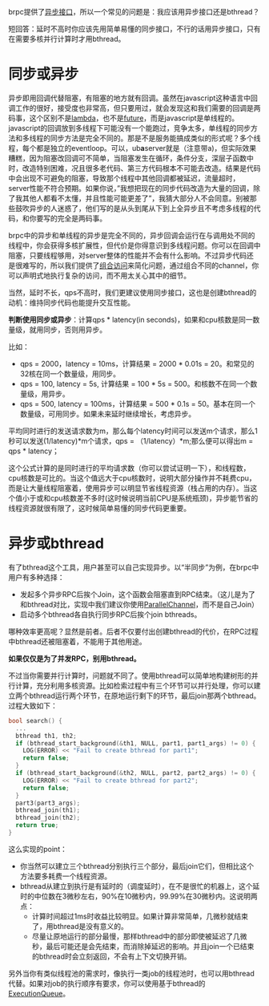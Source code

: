 brpc提供了[异步接口](client.md#异步访问)，所以一个常见的问题是：我应该用异步接口还是bthread？

短回答：延时不高时你应该先用简单易懂的同步接口，不行的话用异步接口，只有在需要多核并行计算时才用bthread。

# 同步或异步

异步即用回调代替阻塞，有阻塞的地方就有回调。虽然在javascript这种语言中回调工作的很好，接受度也非常高，但只要用过，就会发现这和我们需要的回调是两码事，这个区别不是[lambda](https://en.wikipedia.org/wiki/Anonymous_function)，也不是[future](https://en.wikipedia.org/wiki/Futures_and_promises)，而是javascript是单线程的。javascript的回调放到多线程下可能没有一个能跑过，竞争太多，单线程的同步方法和多线程的同步方法是完全不同的。那是不是服务能搞成类似的形式呢？多个线程，每个都是独立的eventloop。可以，ub**a**server就是（注意带a)，但实际效果糟糕，因为阻塞改回调可不简单，当阻塞发生在循环，条件分支，深层子函数中时，改造特别困难，况且很多老代码、第三方代码根本不可能去改造。结果是代码中会出现不可避免的阻塞，导致那个线程中其他回调都被延迟，流量超时，server性能不符合预期。如果你说，”我想把现在的同步代码改造为大量的回调，除了我其他人都看不太懂，并且性能可能更差了”，我猜大部分人不会同意。别被那些鼓吹异步的人迷惑了，他们写的是从头到尾从下到上全异步且不考虑多线程的代码，和你要写的完全是两码事。

brpc中的异步和单线程的异步是完全不同的，异步回调会运行在与调用处不同的线程中，你会获得多核扩展性，但代价是你得意识到多线程问题。你可以在回调中阻塞，只要线程够用，对server整体的性能并不会有什么影响。不过异步代码还是很难写的，所以我们提供了[组合访问](combo_channel.md)来简化问题，通过组合不同的channel，你可以声明式地执行复杂的访问，而不用太关心其中的细节。

当然，延时不长，qps不高时，我们更建议使用同步接口，这也是创建bthread的动机：维持同步代码也能提升交互性能。

**判断使用同步或异步**：计算qps * latency(in seconds)，如果和cpu核数是同一数量级，就用同步，否则用异步。

比如：

- qps = 2000，latency = 10ms，计算结果 = 2000 * 0.01s = 20。和常见的32核在同一个数量级，用同步。
- qps = 100, latency = 5s, 计算结果 = 100 * 5s = 500。和核数不在同一个数量级，用异步。
- qps = 500, latency = 100ms，计算结果 = 500 * 0.1s = 50。基本在同一个数量级，可用同步。如果未来延时继续增长，考虑异步。

平均同时进行的发送请求数为m，那么每个latency时间可以发送m个请求，那么1秒可以发送(1/latency)\*m个请求，qps = （1/latency）\*m;那么便可以得出m = qps * latency；

这个公式计算的是同时进行的平均请求数（你可以尝试证明一下），和线程数，cpu核数是可比的。当这个值远大于cpu核数时，说明大部分操作并不耗费cpu，而是让大量线程阻塞着，使用异步可以明显节省线程资源（栈占用的内存）。当这个值小于或和cpu核数差不多时(这时候说明当前CPU是系统瓶颈)，异步能节省的线程资源就很有限了，这时候简单易懂的同步代码更重要。

# 异步或bthread

有了bthread这个工具，用户甚至可以自己实现异步。以“半同步”为例，在brpc中用户有多种选择：

- 发起多个异步RPC后挨个Join，这个函数会阻塞直到RPC结束。（这儿是为了和bthread对比，实现中我们建议你使用[ParallelChannel](combo_channel.md#parallelchannel)，而不是自己Join）
- 启动多个bthread各自执行同步RPC后挨个join bthreads。

哪种效率更高呢？显然是前者。后者不仅要付出创建bthread的代价，在RPC过程中bthread还被阻塞着，不能用于其他用途。

**如果仅仅是为了并发RPC，别用bthread。**

不过当你需要并行计算时，问题就不同了。使用bthread可以简单地构建树形的并行计算，充分利用多核资源。比如检索过程中有三个环节可以并行处理，你可以建立两个bthread运行两个环节，在原地运行剩下的环节，最后join那两个bthread。过程大致如下：
```c++
bool search() {
  ...
  bthread th1, th2;
  if (bthread_start_background(&th1, NULL, part1, part1_args) != 0) {
    LOG(ERROR) << "Fail to create bthread for part1";
    return false;
  }
  if (bthread_start_background(&th2, NULL, part2, part2_args) != 0) {
    LOG(ERROR) << "Fail to create bthread for part2";
    return false;
  }
  part3(part3_args);
  bthread_join(th1);
  bthread_join(th2);
  return true;
}
```
这么实现的point：
- 你当然可以建立三个bthread分别执行三个部分，最后join它们，但相比这个方法要多耗费一个线程资源。
- bthread从建立到执行是有延时的（调度延时），在不是很忙的机器上，这个延时的中位数在3微秒左右，90%在10微秒内，99.99%在30微秒内。这说明两点：
  - 计算时间超过1ms时收益比较明显。如果计算非常简单，几微秒就结束了，用bthread是没有意义的。
  - 尽量让原地运行的部分最慢，那样bthread中的部分即使被延迟了几微秒，最后可能还是会先结束，而消除掉延迟的影响。并且join一个已结束的bthread时会立刻返回，不会有上下文切换开销。

另外当你有类似线程池的需求时，像执行一类job的线程池时，也可以用bthread代替。如果对job的执行顺序有要求，你可以使用基于bthread的[ExecutionQueue](execution_queue.md)。
